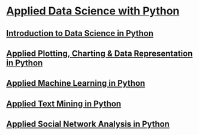 # [Applied Data Science with Python](https://www.coursera.org/specializations/data-science-python)

## [Introduction to Data Science in Python](https://www.coursera.org/learn/python-data-analysis)

## [Applied Plotting, Charting & Data Representation in Python](https://www.coursera.org/learn/python-plotting)

## [Applied Machine Learning in Python](https://www.coursera.org/learn/python-machine-learning)

## [Applied Text Mining in Python](https://www.coursera.org/learn/python-text-mining)

## [Applied Social Network Analysis in Python](https://www.coursera.org/learn/python-social-network-analysis)
